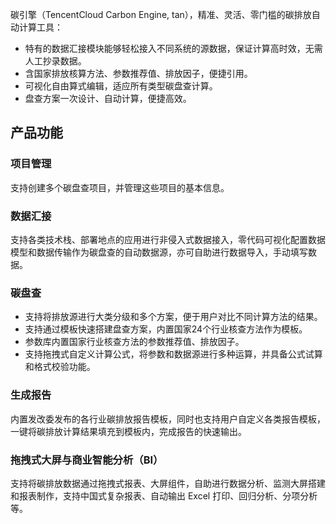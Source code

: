 碳引擎（TencentCloud Carbon Engine, tan），精准、灵活、零门槛的碳排放自动计算工具：
- 特有的数据汇接模块能够轻松接入不同系统的源数据，保证计算高时效，无需人工抄录数据。
- 含国家排放核算方法、参数推荐值、排放因子，便捷引用。
- 可视化自由算式编辑，适应所有类型碳盘查计算。
- 盘查方案一次设计、自动计算，便捷高效。


## 产品功能
### 项目管理
支持创建多个碳盘查项目，并管理这些项目的基本信息。

### 数据汇接
支持各类技术栈、部署地点的应用进行非侵入式数据接入，零代码可视化配置数据模型和数据传输作为碳盘查的自动数据源，亦可自助进行数据导入，手动填写数据。

### 碳盘查
- 支持将排放源进行大类分级和多个方案，便于用户对比不同计算方法的结果。
- 支持通过模板快速搭建盘查方案，内置国家24个行业核查方法作为模板。
- 参数库内置国家行业核查方法的参数推荐值、排放因子。
- 支持拖拽式自定义计算公式，将参数和数据源进行多种运算，并具备公式试算和格式校验功能。

### 生成报告
内置发改委发布的各行业碳排放报告模板，同时也支持用户自定义各类报告模板，一键将碳排放计算结果填充到模板内，完成报告的快速输出。

### 拖拽式大屏与商业智能分析（BI）
支持将碳排放数据通过拖拽式报表、大屏组件，自助进行数据分析、监测大屏搭建和报表制作，支持中国式复杂报表、自动输出 Excel 打印、回归分析、分项分析等。
